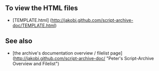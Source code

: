 To view the HTML files
----------------------

* [TEMPLATE.html]
  (http://jakobi.github.com/script-archive-doc/TEMPLATE.html)


See also
--------

* [the archive's documentation overview / filelist page]
  (http://jakobi.github.com/script-archive-doc/
  "Peter's Script-Archive Overview and Filelist")

